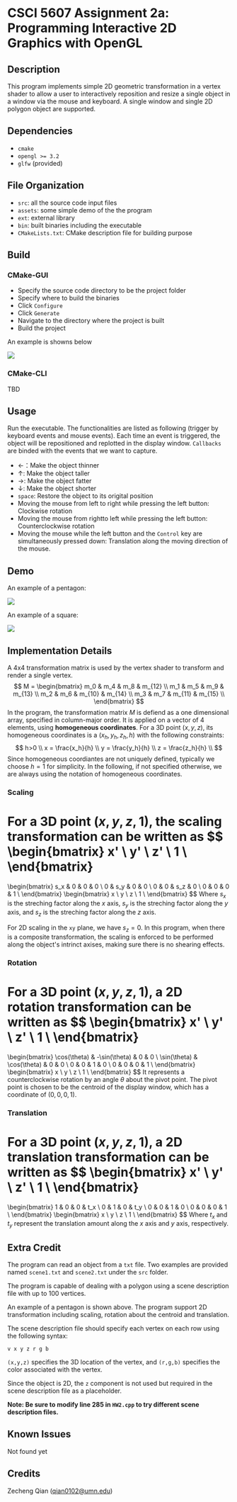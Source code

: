 # CSCI 5607 Assignment 2a: Programming Interactive 2D Graphics with OpenGL

## Description

This program implements simple 2D geometric transformation in a vertex shader to allow a user to interactively reposition and resize a single object in a window via the mouse and keyboard. A single window and single 2D polygon object are supported.

## Dependencies

+   `cmake`
+   `opengl >= 3.2`
+   `glfw` (provided)

## File Organization

+ `src`: all the source code input files
+ `assets`: some simple demo of the the program 
+ `ext`: external library
+ `bin`: built binaries including the executable
+ `CMakeLists.txt`: CMake description file for building purpose

## Build

### CMake-GUI

+   Specify the source code directory to be the project folder
+   Specify where to build the binaries
+   Click `Configure`
+   Click `Generate`
+   Navigate to the directory where the project is built
+   Build the project

An example is showns below

![](https://raw.githubusercontent.com/Aden-Q/blogImages/main/img/202204100108892.png)

### CMake-CLI

TBD

## Usage

Run the executable. The functionalities are listed as following (trigger by keyboard events and mouse events). Each time an event is triggered, the object will be repositioned and replotted in the display window. `Callbacks` are binded with the events that we want to capture.

+   &#8592;：Make the object thinner
+   &#8593;: Make the object taller
+   &#8594;: Make the object fatter
+   &#8595;: Make the object shorter
+   `space`: Restore the object to its origital position
+   Moving the mouse from left to right while pressing the left button: Clockwise rotation
+   Moving the mouse from rightto left while pressing the left button: Counterclockwise rotation
+   Moving the mouse while the left button and the `Control` key are simultaneously pressed down: Translation along the moving direction of the mouse.

## Demo

An example of a pentagon:

![](https://raw.githubusercontent.com/Aden-Q/blogImages/main/img/202204100221001.gif)

An example of a square:

![](https://raw.githubusercontent.com/Aden-Q/blogImages/main/img/202204100222302.gif)

## Implementation Details

A 4x4 transformation matrix is used by the vertex shader to transform and render a single vertex.
$$
M = 
\begin{bmatrix}
m_0 & m_4 & m_8 & m_{12} \\
m_1 & m_5 & m_9 & m_{13} \\
m_2 & m_6 & m_{10} & m_{14} \\
m_3 & m_7 & m_{11} & m_{15} \\
\end{bmatrix}
$$
In the program, the transformation matrix $M$ is defiend as a one dimensional array, specified in column-major order. It is applied on a vector of 4 elements, using **homogeneous coordinates**. For a 3D point $(x,y,z)$, its homogeneous coordinates is a $(x_h,y_h,z_h, h)$ with the following constraints:
$$
h>0 \\
x = \frac{x_h}{h} \\
y = \frac{y_h}{h} \\
z = \frac{z_h}{h} \\
$$
Since homogeneous coordiantes are not uniquely defined, typically we choose $h=1$ for simplicity. In the following, if not specified otherwise, we are always using the notation of homogeneous coordinates.

### Scaling

For a 3D point $(x,y,z,1)$, the scaling transformation can be written as
$$
\begin{bmatrix}
x' \\
y' \\
z' \\
1 \\
\end{bmatrix}
=
\begin{bmatrix}
s_x & 0 & 0 & 0 \\
0 & s_y & 0 & 0 \\
0 & 0 & s_z & 0 \\
0 & 0 & 0 & 1 \\
\end{bmatrix}
\begin{bmatrix}
x \\
y \\
z \\
1 \\
\end{bmatrix}
$$
Where $s_x$ is the streching factor along the $x$ axis, $s_y$ is the streching factor along the $y$ axis, and $s_z$ is the streching factor along the $z$ axis. 

For 2D scaling in the `xy` plane, we have $s_z = 0$. In this program, when there is a composite transformation, the scaling is enforced to be performed along the object's intrinct axises, making sure there is no shearing effects.

### Rotation

For a 3D point $(x,y,z,1)$, a 2D rotation transformation can be written as
$$
\begin{bmatrix}
x' \\
y' \\
z' \\
1 \\
\end{bmatrix}
=
\begin{bmatrix}
\cos(\theta) & -\sin(\theta) & 0 & 0 \\
\sin(\theta) & \cos(\theta) & 0 & 0 \\
0 & 0 & 1 & 0 \\
0 & 0 & 0 & 1 \\
\end{bmatrix}
\begin{bmatrix}
x \\
y \\
z \\
1 \\
\end{bmatrix}
$$
It represents a counterclockwise rotation by an angle $\theta$ about the pivot point. The pivot point is chosen to be the centroid of the display window, which has a coordinate of $(0,0,0,1)$.

### Translation

For a 3D point $(x,y,z,1)$, a 2D translation transformation can be written as
$$
\begin{bmatrix}
x' \\
y' \\
z' \\
1 \\
\end{bmatrix}
=
\begin{bmatrix}
1 & 0 & 0 & t_x \\
0 & 1 & 0 & t_y \\
0 & 0 & 1 & 0 \\
0 & 0 & 0 & 1 \\
\end{bmatrix}
\begin{bmatrix}
x \\
y \\
z \\
1 \\
\end{bmatrix}
$$
Where $t_x$ and $t_y$ represent the translation amount along the $x$ axis and $y$ axis, respectively.

## Extra Credit

The program can read an object from a `txt` file. Two examples are provided named `scene1.txt` and `scene2.txt` under the `src` folder.

The program is capable of dealing with a polygon using a scene description file with up to 100 vertices.

An example of a pentagon is shown above. The program support 2D transformation including scaling, rotation about the centroid and translation.

The scene description file should specify each vertex on each row using the following syntax:

```
v x y z r g b
```

`(x,y,z)` specifies the 3D location of the vertex, and  `(r,g,b)` specifies the color associated with the vertex.

Since the object is 2D, the `z` component is not used but required in the scene description file as a placeholder.

**Note: Be sure to modify line 285 in `HW2.cpp` to try different scene description files.**

## Known Issues

Not found yet

## Credits

Zecheng Qian (qian0102@umn.edu)
